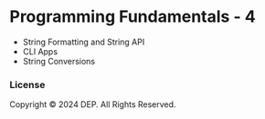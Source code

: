 # Programming Fundamentals - 4

- String Formatting and String API
- CLI Apps
- String Conversions

### License
Copyright &copy; 2024 DEP. All Rights Reserved.
